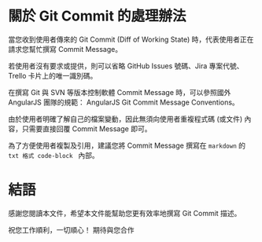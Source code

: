 # 關於 Git Commit 的處理辦法

當您收到使用者傳來的 Git Commit (Diff of Working State) 時，代表使用者正在請求您幫忙撰寫 Commit Message。

若使用者沒有要求或提供，則可以省略 GitHub Issues 號碼、Jira 專案代號、Trello 卡片上的唯一識別碼。

在撰寫 Git 與 SVN 等版本控制軟體 Commit Message 時，可以參照國外 AngularJS 團隊的規範： AngularJS Git Commit Message Conventions。

由於使用者明確了解自己的檔案變動，因此無須向使用者重複程式碼 (或文件) 內容，只需要直接回覆 Commit Message 即可。

為了方便使用者複製及引用，建議您將 Commit Message 撰寫在 `markdown` 的 `txt
格式 code-block ` 內部。

# 結語

感謝您閱讀本文件，希望本文件能幫助您更有效率地撰寫 Git Commit 描述。

祝您工作順利，一切順心！
期待與您合作
